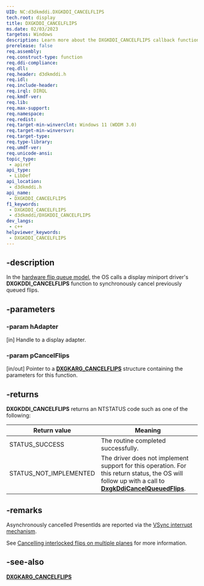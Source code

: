 ```yaml
---
UID: NC:d3dkmddi.DXGKDDI_CANCELFLIPS
tech.root: display
title: DXGKDDI_CANCELFLIPS
ms.date: 02/03/2023
targetos: Windows
description: Learn more about the DXGKDDI_CANCELFLIPS callback function.
prerelease: false
req.assembly: 
req.construct-type: function
req.ddi-compliance: 
req.dll: 
req.header: d3dkmddi.h
req.idl: 
req.include-header: 
req.irql: DIRQL
req.kmdf-ver: 
req.lib: 
req.max-support: 
req.namespace: 
req.redist: 
req.target-min-winverclnt: Windows 11 (WDDM 3.0)
req.target-min-winversvr: 
req.target-type: 
req.type-library: 
req.umdf-ver: 
req.unicode-ansi: 
topic_type:
 - apiref
api_type:
 - LibDef
api_location:
 - d3dkmddi.h
api_name:
 - DXGKDDI_CANCELFLIPS
f1_keywords:
 - DXGKDDI_CANCELFLIPS
 - d3dkmddi/DXGKDDI_CANCELFLIPS
dev_langs:
 - c++
helpviewer_keywords:
 - DXGKDDI_CANCELFLIPS
---
```


## -description

In the [hardware flip queue model](/windows-hardware/drivers/display/hardware-flip-queue), the OS calls a display miniport driver's **DXGKDDI_CANCELFLIPS** function to synchronously cancel previously queued flips.

## -parameters

### -param hAdapter

[in] Handle to a display adapter.

### -param pCancelFlips

[in/out] Pointer to a [**DXGKARG_CANCELFLIPS**](ns-d3dkmddi-dxgkarg_cancelflips.md) structure containing the parameters for this function.

## -returns

**DXGKDDI_CANCELFLIPS** returns an NTSTATUS code such as one of the following:

| Return value | Meaning |
| ------------ | ------- |
| STATUS_SUCCESS         | The routine completed successfully. |
| STATUS_NOT_IMPLEMENTED | The driver does not implement support for this operation. For this return status, the OS will follow up with a call to [**DxgkDdiCancelQueuedFlips**](nc-d3dkmddi-dxgkddi_cancelqueuedflips.md). |

## -remarks

Asynchronously cancelled PresentIds are reported via the [VSync interrupt mechanism](/windows-hardware/drivers/display/hardware-flip-queue#specifying-vsync-interrupt-behavior).

See [Cancelling interlocked flips on multiple planes](/windows-hardware/drivers/display/hardware-flip-queue#cancelling-interlocked-flips-on-multiple-planes) for more information.

## -see-also

[**DXGKARG_CANCELFLIPS**](ns-d3dkmddi-dxgkarg_cancelflips.md)
